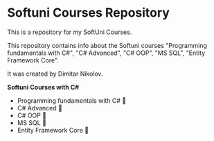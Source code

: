 
# Softuni Courses Repository

This is a repository for my SoftUni Courses.

This repository contains info about the Softuni courses "Programming fundamentals with C#", "C# Advanced", "C# OOP", "MS SQL", "Entity Framework Core".

It was created by Dimitar Nikolov. 

**Softuni Courses with C#**
- Programming fundamentals with C# 💓
- C# Advanced 💓
- C# OOP 💓
- MS SQL 💓
- Entity Framework Core 💓


